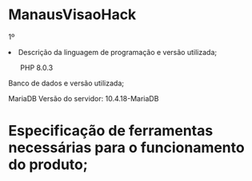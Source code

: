 # ManausVisaoHack


1º <li> Descrição da linguagem de programação e versão utilizada;

<ul>PHP 8.0.3</ul

# Banco de dados e versão utilizada;

MariaDB Versão do servidor: 10.4.18-MariaDB 

# Especificação de ferramentas necessárias para o funcionamento do produto;
